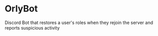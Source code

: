 # OrlyBot
Discord Bot that restores a user's roles when they rejoin the server and reports suspicious activity
